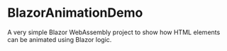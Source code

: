 # BlazorAnimationDemo

A very simple Blazor WebAssembly project to show how HTML elements can be animated using Blazor logic.
